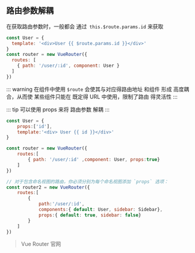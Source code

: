 ## 路由参数解耦

在获取路由参数时，一般都会 通过` this.$route.params.id` 来获取

```js
const User = {
  template: '<div>User {{ $route.params.id }}</div>'
}
const router = new VueRouter({
  routes: [
    { path: '/user/:id', component: User }
  ]
})
```

::: warning
在组件中使用 `$route` 会使其与对应得路由地址 和组件 形成 高度耦合，从而使 某些组件只能在 既定得 URL 中使用，限制了路由 得灵活性
:::

::: tip
可以使用 props 来将 路由参数 解耦
:::

```js
const User = {
    props:['id'],
    template:'<div> User {{ id }}</div>'
}

const router = new VueRouter({
    routes:[
        { path: '/user/:id' ,component: User, props:true}
    ]
})

// 对于包含命名视图的路由，你必须分别为每个命名视图添加 `props` 选项：
const router2 = new VueRouter({
    routes:[
        {
            path:'/user/:id',
            components:{ default: User, sidebar: Sidebar},
            props:{ default: true, sidebar: false}
        }
    ]
})
```

> Vue Router 官网 

<Vssue title="Vssue Demo" />



